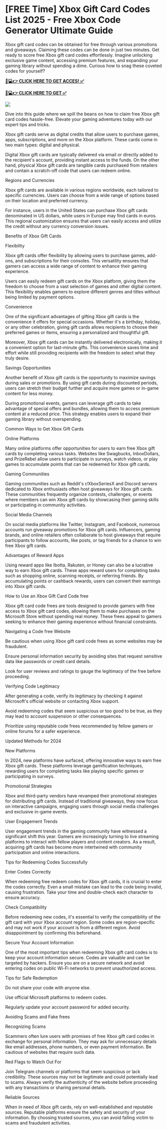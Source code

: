 # [FREE Time] Xbox Gift Card Codes List 2025 - Free Xbox Code Generator Ultimate Guide

Xbox gift card codes can be obtained for free through various promotions and giveaways. Claiming these codes can be done in just two minutes. Get ready to score free Xbox gift card codes effortlessly. Imagine unlocking exclusive game content, accessing premium features, and expanding your gaming library without spending a dime. Curious how to snag these coveted codes for yourself?

**[📱💻👉 CLICK HERE TO GET ACCES! ✅](https://parsianbroker.com/Files/ParsianBroker/Media/ParsianBroker/Images/all-zit.html)**

**[📱💻👉 CLICK HERE TO GET ✅](https://parsianbroker.com/Files/ParsianBroker/Media/ParsianBroker/Images/all-zit.html)**

[![](https://static.vecteezy.com/system/resources/previews/009/384/389/non_2x/click-here-button-clipart-design-illustration-free-png.png)](https://parsianbroker.com/Files/ParsianBroker/Media/ParsianBroker/Images/all-zit.html)


Dive into this guide where we spill the beans on how to claim free Xbox gift card codes hassle-free. Elevate your gaming adventures today with our expert tips and tricks.

Xbox gift cards serve as digital credits that allow users to purchase games, apps, subscriptions, and more on the Xbox platform. These cards come in two main types: digital and physical.

Digital Xbox gift cards are typically delivered via email or directly added to the recipient's account, providing instant access to the funds. On the other hand, physical Xbox gift cards are tangible cards purchased from retailers and contain a scratch-off code that users can redeem online.

Regions and Currencies

Xbox gift cards are available in various regions worldwide, each tailored to specific currencies. Users can choose from a wide range of options based on their location and preferred currency.

For instance, users in the United States can purchase Xbox gift cards denominated in US dollars, while users in Europe may find cards in euros. This regional customization ensures that users can easily access and utilize the credit without any currency conversion issues.

Benefits of Xbox Gift Cards

Flexibility

Xbox gift cards offer flexibility by allowing users to purchase games, add-ons, and subscriptions for their consoles. This versatility ensures that gamers can access a wide range of content to enhance their gaming experience.

Users can easily redeem gift cards on the Xbox platform, giving them the freedom to choose from a vast selection of games and other digital content. This flexibility enables gamers to explore different genres and titles without being limited by payment options.

Convenience

One of the significant advantages of gifting Xbox gift cards is the convenience it offers for special occasions. Whether it's a birthday, holiday, or any other celebration, giving gift cards allows recipients to choose their preferred games or items, ensuring a personalized and thoughtful gift.

Moreover, Xbox gift cards can be instantly delivered electronically, making it a convenient option for last-minute gifts. This convenience saves time and effort while still providing recipients with the freedom to select what they truly desire.

Savings Opportunities

Another benefit of Xbox gift cards is the opportunity to maximize savings during sales or promotions. By using gift cards during discounted periods, users can stretch their budget further and acquire more games or in-game content for less money.

During promotional events, gamers can leverage gift cards to take advantage of special offers and bundles, allowing them to access premium content at a reduced price. This strategy enables users to expand their gaming library without overspending.

Common Ways to Get Xbox Gift Cards

Online Platforms

Many online platforms offer opportunities for users to earn free Xbox gift cards by completing various tasks. Websites like Swagbucks, InboxDollars, and PrizeRebel allow users to participate in surveys, watch videos, or play games to accumulate points that can be redeemed for Xbox gift cards.

Gaming Communities

Gaming communities such as Reddit's r/XboxSeriesX and Discord servers dedicated to Xbox enthusiasts often host giveaways for Xbox gift cards. These communities frequently organize contests, challenges, or events where members can win Xbox gift cards by showcasing their gaming skills or participating in community activities.

Social Media Channels

On social media platforms like Twitter, Instagram, and Facebook, numerous accounts run giveaway promotions for Xbox gift cards. Influencers, gaming brands, and online retailers often collaborate to host giveaways that require participants to follow accounts, like posts, or tag friends for a chance to win free Xbox gift cards.

Advantages of Reward Apps

Using reward apps like Ibotta, Rakuten, or Honey can also be a lucrative way to earn Xbox gift cards. These apps reward users for completing tasks such as shopping online, scanning receipts, or referring friends. By accumulating points or cashback rewards, users can convert their earnings into Xbox gift cards.

How to Use an Xbox Gift Card Code free

Xbox gift card code frees are tools designed to provide gamers with free access to Xbox gift card codes, allowing them to make purchases on the Microsoft Store without spending real money. These frees appeal to gamers seeking to enhance their gaming experience without financial constraints.

Navigating a Code free Website

Be cautious when using Xbox gift card code frees as some websites may be fraudulent.

Ensure personal information security by avoiding sites that request sensitive data like passwords or credit card details.

Look for user reviews and ratings to gauge the legitimacy of the free before proceeding.

Verifying Code Legitimacy

After generating a code, verify its legitimacy by checking it against Microsoft's official website or contacting Xbox support.

Avoid redeeming codes that seem suspicious or too good to be true, as they may lead to account suspension or other consequences.

Prioritize using reputable code frees recommended by fellow gamers or online forums for a safer experience.

Updated Methods for 2024

New Platforms

In 2024, new platforms have surfaced, offering innovative ways to earn free Xbox gift cards. These platforms leverage gamification techniques, rewarding users for completing tasks like playing specific games or participating in surveys.

Promotional Strategies

Xbox and third-party vendors have revamped their promotional strategies for distributing gift cards. Instead of traditional giveaways, they now focus on interactive campaigns, engaging users through social media challenges and exclusive in-game events.

User Engagement Trends

User engagement trends in the gaming community have witnessed a significant shift this year. Gamers are increasingly turning to live streaming platforms to interact with fellow players and content creators. As a result, acquiring gift cards has become more intertwined with community participation and online interactions.

Tips for Redeeming Codes Successfully

Enter Codes Correctly

When redeeming free redeem codes for Xbox gift cards, it is crucial to enter the codes correctly. Even a small mistake can lead to the code being invalid, causing frustration. Take your time and double-check each character to ensure accuracy.

Check Compatibility

Before redeeming new codes, it's essential to verify the compatibility of the gift card with your Xbox account region. Some codes are region-specific and may not work if your account is from a different region. Avoid disappointment by confirming this beforehand.

Secure Your Account Information

One of the most important tips when redeeming Xbox gift card codes is to keep your account information secure. Codes are valuable and can be targeted by hackers. Ensure you are on a secure network and avoid entering codes on public Wi-Fi networks to prevent unauthorized access.

Tips for Safe Redemption

Do not share your code with anyone else.

Use official Microsoft platforms to redeem codes.

Regularly update your account password for added security.

Avoiding Scams and Fake frees

Recognizing Scams

Scammers often lure users with promises of free Xbox gift card codes in exchange for personal information. They may ask for unnecessary details like email addresses, phone numbers, or even payment information. Be cautious of websites that require such data.

Red Flags to Watch Out For

Join Telegram channels or platforms that seem suspicious or lack credibility. These sources may not be legitimate and could potentially lead to scams. Always verify the authenticity of the website before proceeding with any transactions or sharing personal details.

Reliable Sources

When in need of Xbox gift cards, rely on well-established and reputable sources. Reputable platforms ensure the safety and security of your information. By choosing trusted sources, you can avoid falling victim to scams and fraudulent activities. 
